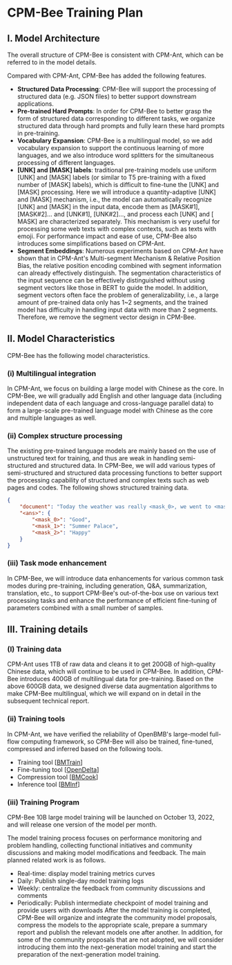 # CPM-Bee Training Plan

## I. Model Architecture
The overall structure of CPM-Bee is consistent with CPM-Ant, which can be referred to in the model details.

Compared with CPM-Ant, CPM-Bee has added the following features.

- **Structured Data Processing**: CPM-Bee will support the processing of structured data (e.g. JSON files) to better support downstream applications.
- **Pre-trained Hard Prompts**: In order for CPM-Bee to better grasp the form of structured data corresponding to different tasks, we organize structured data through hard prompts and fully learn these hard prompts in pre-training.
- **Vocabulary Expansion**: CPM-Bee is a multilingual model, so we add vocabulary expansion to support the continuous learning of more languages, and we also introduce word splitters for the simultaneous processing of different languages.
- **[UNK] and [MASK] labels**: traditional pre-training models use uniform [UNK] and [MASK] labels (or similar to T5 pre-training with a fixed number of [MASK] labels), which is difficult to fine-tune the [UNK] and [MASK] processing. Here we will introduce a quantity-adaptive [UNK] and [MASK] mechanism, i.e., the model can automatically recognize [UNK] and [MASK] in the input data, encode them as [MASK#1], [MASK#2]... and [UNK#1], [UNK#2]..., and process each [UNK] and [ MASK] are characterized separately. This mechanism is very useful for processing some web texts with complex contexts, such as texts with emoji.
For performance impact and ease of use, CPM-Bee also introduces some simplifications based on CPM-Ant.
- **Segment Embeddings**: Numerous experiments based on CPM-Ant have shown that in CPM-Ant's Multi-segment Mechanism & Relative Position Bias, the relative position encoding combined with segment information can already effectively distinguish. The segmentation characteristics of the input sequence can be effectively distinguished without using segment vectors like those in BERT to guide the model. In addition, segment vectors often face the problem of generalizability, i.e., a large amount of pre-trained data only has 1~2 segments, and the trained model has difficulty in handling input data with more than 2 segments. Therefore, we remove the segment vector design in CPM-Bee.


## II. Model Characteristics
CPM-Bee has the following model characteristics.

### (i) Multilingual integration
In CPM-Ant, we focus on building a large model with Chinese as the core. In CPM-Bee, we will gradually add English and other language data (including independent data of each language and cross-language parallel data) to form a large-scale pre-trained language model with Chinese as the core and multiple languages as well.

### (ii) Complex structure processing
The existing pre-trained language models are mainly based on the use of unstructured text for training, and thus are weak in handling semi-structured and structured data. In CPM-Bee, we will add various types of semi-structured and structured data processing functions to better support the processing capability of structured and complex texts such as web pages and codes. The following shows structured training data.
```json
{
    "document": "Today the weather was really <mask_0>, we went to <mask_1> and played very <mask_2>." ,
    "<ans>": {
        "<mask_0>": "Good",
        "<mask_1>": "Summer Palace",
        "<mask_2>": "Happy"
    }
}
```
### (iii) Task mode enhancement
In CPM-Bee, we will introduce data enhancements for various common task modes during pre-training, including generation, Q&A, summarization, translation, etc., to support CPM-Bee's out-of-the-box use on various text processing tasks and enhance the performance of efficient fine-tuning of parameters combined with a small number of samples.

## III. Training details
### (I) Training data
CPM-Ant uses 1TB of raw data and cleans it to get 200GB of high-quality Chinese data, which will continue to be used in CPM-Bee. In addition, CPM-Bee introduces 400GB of multilingual data for pre-training. Based on the above 600GB data, we designed diverse data augmentation algorithms to make CPM-Bee multilingual, which we will expand on in detail in the subsequent technical report.

### (ii) Training tools
In CPM-Ant, we have verified the reliability of OpenBMB's large-model full-flow computing framework, so CPM-Bee will also be trained, fine-tuned, compressed and inferred based on the following tools.

- Training tool [[BMTrain](https://github.com/OpenBMB/BMTrain)]
- Fine-tuning tool [[OpenDelta](https://github.com/thunlp/OpenDelta)]
- Compression tool [[BMCook](https://github.com/OpenBMB/BMCook)]
- Inference tool [[BMInf](https://github.com/OpenBMB/BMInf)]

### (iii) Training Program
CPM-Bee 10B large model training will be launched on October 13, 2022, and will release one version of the model per month.

The model training process focuses on performance monitoring and problem handling, collecting functional initiatives and community discussions and making model modifications and feedback. The main planned related work is as follows.

- Real-time: display model training metrics curves
- Daily: Publish single-day model training logs
- Weekly: centralize the feedback from community discussions and comments
- Periodically: Publish intermediate checkpoint of model training and provide users with downloads
After the model training is completed, CPM-Bee will organize and integrate the community model proposals, compress the models to the appropriate scale, prepare a summary report and publish the relevant models one after another. In addition, for some of the community proposals that are not adopted, we will consider introducing them into the next-generation model training and start the preparation of the next-generation model training.
